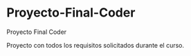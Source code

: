 # Proyecto-Final-Coder
Proyecto Final Coder

Proyecto con todos los requisitos solicitados durante el curso.
